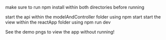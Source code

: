 make sure to run npm install within both directories before running

start the api within the modelAndController folder using npm start
start the view within the reactApp folder using npm run dev

See the demo pngs to view the app without running!
